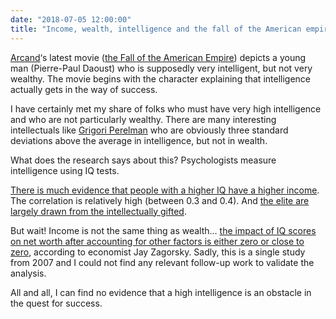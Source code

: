 ```yaml
---
date: "2018-07-05 12:00:00"
title: "Income, wealth, intelligence and the fall of the American empire"
---
```




[Arcand](https://en.wikipedia.org/wiki/Denys_Arcand)&lsquo;s latest movie ([the Fall of the American Empire](https://en.wikipedia.org/wiki/The_Fall_of_the_American_Empire)) depicts a young man (Pierre-Paul Daoust) who is supposedly very intelligent, but not very wealthy. The movie begins with the character explaining that intelligence actually gets in the way of success.

I have certainly met my share of folks who must have very high intelligence and who are not particularly wealthy. There are many interesting intellectuals like [Grigori Perelman](https://en.wikipedia.org/wiki/Grigori_Perelman) who are obviously three standard deviations above the average in intelligence, but not in wealth.

What does the research says about this? Psychologists measure intelligence using IQ tests.

[There is much evidence that people with a higher IQ have a higher income](https://search.proquest.com/openview/0f4a9f33e3c856af755f4cab647f54d6/). The correlation is relatively high (between 0.3 and 0.4). And [the elite are largely drawn from the intellectually gifted](https://www.researchgate.net/profile/Jonathan_Wai/publication/236611824_Investigating_America%27s_Elite_Cognitive_Ability_Education_and_Sex_Differences/links/5ad78125458515c60f5883a5/Investigating-Americas-Elite-Cognitive-Ability-Education-and-Sex-Differences.pdf).

But wait! Income is not the same thing as wealth&hellip; [the impact of IQ scores on net worth after accounting for other factors is either zero or close to zero](https://www.sciencedirect.com/science/article/pii/S0160289607000219), according to economist Jay Zagorsky. Sadly, this is a single study from 2007 and I could not find any relevant follow-up work to validate the analysis.

All and all, I can find no evidence that a high intelligence is an obstacle in the quest for success.


